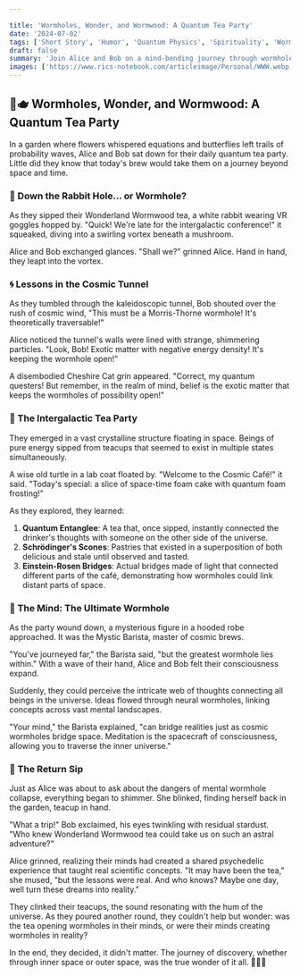 ```yaml
---

title: 'Wormholes, Wonder, and Wormwood: A Quantum Tea Party'
date: '2024-07-02'
tags: ['Short Story', 'Humor', 'Quantum Physics', 'Spirituality', 'Wormholes',]
draft: false
summary: 'Join Alice and Bob on a mind-bending journey through wormholes, quantum realms, and the power of perception in this whimsical tale'
images: ['https://www.rics-notebook.com/articleimage/Personal/WWW.webp']
---
```


## 🍄🫖 Wormholes, Wonder, and Wormwood: A Quantum Tea Party

In a garden where flowers whispered equations and butterflies left trails of probability waves, Alice and Bob sat down for their daily quantum tea party. Little did they know that today's brew would take them on a journey beyond space and time.

### 🐰 Down the Rabbit Hole... or Wormhole?

As they sipped their Wonderland Wormwood tea, a white rabbit wearing VR goggles hopped by. "Quick! We're late for the intergalactic conference!" it squeaked, diving into a swirling vortex beneath a mushroom.

Alice and Bob exchanged glances. "Shall we?" grinned Alice. Hand in hand, they leapt into the vortex.

### 🌀 Lessons in the Cosmic Tunnel

As they tumbled through the kaleidoscopic tunnel, Bob shouted over the rush of cosmic wind, "This must be a Morris-Thorne wormhole! It's theoretically traversable!"

Alice noticed the tunnel's walls were lined with strange, shimmering particles. "Look, Bob! Exotic matter with negative energy density! It's keeping the wormhole open!"

A disembodied Cheshire Cat grin appeared. "Correct, my quantum questers! But remember, in the realm of mind, belief is the exotic matter that keeps the wormholes of possibility open!"

### 🌌 The Intergalactic Tea Party

They emerged in a vast crystalline structure floating in space. Beings of pure energy sipped from teacups that seemed to exist in multiple states simultaneously.

A wise old turtle in a lab coat floated by. "Welcome to the Cosmic Café!" it said. "Today's special: a slice of space-time foam cake with quantum foam frosting!"

As they explored, they learned:

1. **Quantum Entanglee**: A tea that, once sipped, instantly connected the drinker's thoughts with someone on the other side of the universe.
2. **Schrödinger's Scones**: Pastries that existed in a superposition of both delicious and stale until observed and tasted.
3. **Einstein-Rosen Bridges**: Actual bridges made of light that connected different parts of the café, demonstrating how wormholes could link distant parts of space.

### 🧠 The Mind: The Ultimate Wormhole

As the party wound down, a mysterious figure in a hooded robe approached. It was the Mystic Barista, master of cosmic brews.

"You've journeyed far," the Barista said, "but the greatest wormhole lies within." With a wave of their hand, Alice and Bob felt their consciousness expand.

Suddenly, they could perceive the intricate web of thoughts connecting all beings in the universe. Ideas flowed through neural wormholes, linking concepts across vast mental landscapes.

"Your mind," the Barista explained, "can bridge realities just as cosmic wormholes bridge space. Meditation is the spacecraft of consciousness, allowing you to traverse the inner universe."

### 🍵 The Return Sip

Just as Alice was about to ask about the dangers of mental wormhole collapse, everything began to shimmer. She blinked, finding herself back in the garden, teacup in hand.

"What a trip!" Bob exclaimed, his eyes twinkling with residual stardust. "Who knew Wonderland Wormwood tea could take us on such an astral adventure?"

Alice grinned, realizing their minds had created a shared psychedelic experience that taught real scientific concepts. "It may have been the tea," she mused, "but the lessons were real. And who knows? Maybe one day, well turn these dreams into reality."

They clinked their teacups, the sound resonating with the hum of the universe. As they poured another round, they couldn't help but wonder: was the tea opening wormholes in their minds, or were their minds creating wormholes in reality?

In the end, they decided, it didn't matter. The journey of discovery, whether through inner space or outer space, was the true wonder of it all. 🌌🍵🧠